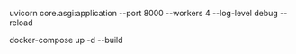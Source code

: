 uvicorn core.asgi:application --port 8000 --workers 4 --log-level debug --reload

docker-compose up -d --build